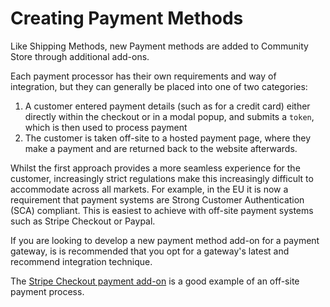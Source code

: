 # Creating Payment Methods

Like Shipping Methods, new Payment methods are added to Community Store through additional add-ons.

Each payment processor has their own requirements and way of integration, but they can generally be placed into one of two categories:

1. A customer entered payment details (such as for a credit card) either directly within the checkout or in a modal popup, and submits a `token`, which is then used to process payment
2. The customer is taken off-site to a hosted payment page, where they make a payment and are returned back to the website afterwards.

Whilst the first approach provides a more seamless experience for the customer, increasingly strict regulations make this increasingly difficult to accommodate across all markets.
For example, in the EU it is now a requirement that payment systems are Strong Customer Authentication (SCA) compliant. This is easiest to achieve with off-site payment systems such as Stripe Checkout or Paypal.

If you are looking to develop a new payment method add-on for a payment gateway, is is recommended that you opt for a gateway's latest and recommend integration technique.

The [Stripe Checkout payment add-on](https://github.com/concrete5-community-store/community_store_stripe_checkout) is a good example of an off-site payment process.

